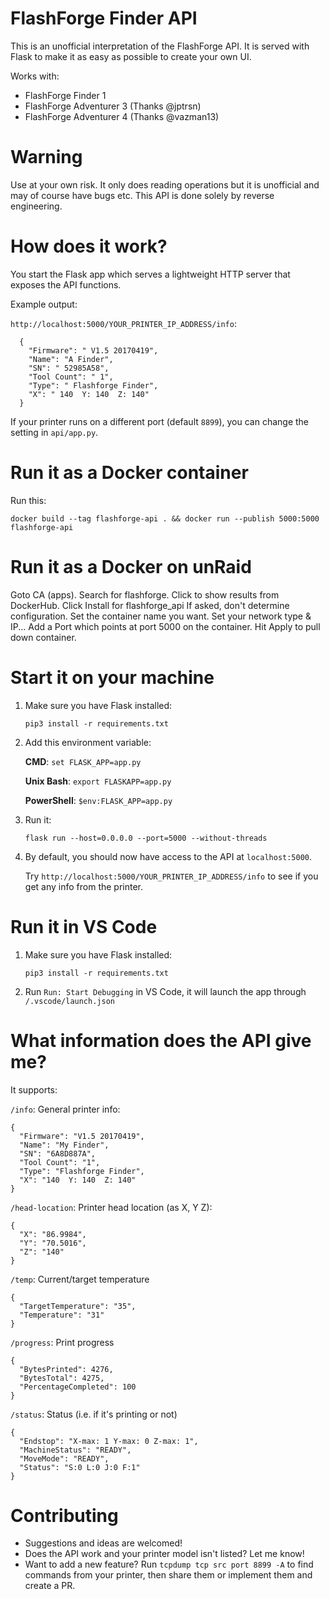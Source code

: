 # FlashForge Finder API

This is an unofficial interpretation of the FlashForge API.
It is served with Flask to make it as easy as possible to create your own UI.

Works with:
* FlashForge Finder 1
* FlashForge Adventurer 3 (Thanks @jptrsn)
* FlashForge Adventurer 4 (Thanks @vazman13)

# Warning
Use at your own risk. It only does reading operations but it is unofficial and may of course have bugs etc.
This API is done solely by reverse engineering.

# How does it work?
You start the Flask app which serves a lightweight HTTP server that exposes the API functions.

Example output:

`http://localhost:5000/YOUR_PRINTER_IP_ADDRESS/info`:
```
  {
    "Firmware": " V1.5 20170419",
    "Name": "A Finder",
    "SN": " 52985A58",
    "Tool Count": " 1",
    "Type": " Flashforge Finder",
    "X": " 140  Y: 140  Z: 140"
  }
```
If your printer runs on a different port (default `8899`), you can change the setting in `api/app.py`.
# Run it as a Docker container
Run this:

`docker build --tag flashforge-api . && docker run --publish 5000:5000 flashforge-api`

# Run it as a Docker on unRaid
Goto CA (apps).
Search for flashforge.
Click to show results from DockerHub.
Click Install for flashforge_api
If asked, don't determine configuration.
Set the container name you want.
Set your network type & IP...
Add a Port which points at port 5000 on the container.
Hit Apply to pull down container.

# Start it on your machine
1. Make sure you have Flask installed:

    `pip3 install -r requirements.txt`

2. Add this environment variable:
  
    **CMD**: `set FLASK_APP=app.py`
    
    **Unix Bash**: `export FLASKAPP=app.py`
    
    **PowerShell**: `$env:FLASK_APP=app.py`

3. Run it:

    `flask run --host=0.0.0.0 --port=5000 --without-threads`

4. By default, you should now have access to the API at `localhost:5000`.
   
    Try `http://localhost:5000/YOUR_PRINTER_IP_ADDRESS/info` to see if you get any info from the printer.

# Run it in VS Code
1. Make sure you have Flask installed:

    `pip3 install -r requirements.txt`

2. Run `Run: Start Debugging` in VS Code, it will launch the app through `/.vscode/launch.json`
# What information does the API give me?

It supports:

`/info`: General printer info:
```
{
  "Firmware": "V1.5 20170419",
  "Name": "My Finder",
  "SN": "6A8D887A",
  "Tool Count": "1",
  "Type": "Flashforge Finder",
  "X": "140  Y: 140  Z: 140"
}
```


`/head-location`: Printer head location (as X, Y Z):
```
{
  "X": "86.9984",
  "Y": "70.5016",
  "Z": "140"
}
```


`/temp`: Current/target temperature
```
{
  "TargetTemperature": "35",
  "Temperature": "31"
}
```

`/progress`: Print progress
```
{
  "BytesPrinted": 4276,
  "BytesTotal": 4275,
  "PercentageCompleted": 100
}
```

`/status`: Status (i.e. if it's printing or not)
```
{
  "Endstop": "X-max: 1 Y-max: 0 Z-max: 1",
  "MachineStatus": "READY",
  "MoveMode": "READY",
  "Status": "S:0 L:0 J:0 F:1"
}
```
# Contributing
* Suggestions and ideas are welcomed!
* Does the API work and your printer model isn't listed? Let me know!
* Want to add a new feature? Run `tcpdump tcp src port 8899 -A` to find commands from your printer, then share them or implement them and create a PR.
